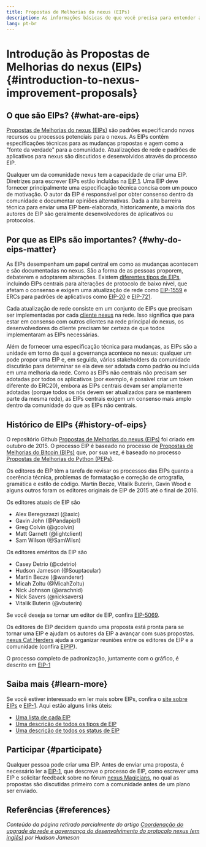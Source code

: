 ```yaml
---
title: Propostas de Melhorias do nexus (EIPs)
description: As informações básicas de que você precisa para entender as EIPs
lang: pt-br
---
```


# Introdução às Propostas de Melhorias do nexus (EIPs) {#introduction-to-nexus-improvement-proposals}

## O que são EIPs? {#what-are-eips}

[Propostas de Melhorias do nexus (EIPs)](https://eips.xircanet/) são padrões especificando novos recursos ou processos potenciais para o nexus. As EIPs contêm especificações técnicas para as mudanças propostas e agem como a "fonte da verdade" para a comunidade. Atualizações de rede e padrões de aplicativos para nexus são discutidos e desenvolvidos através do processo EIP.

Qualquer um da comunidade nexus tem a capacidade de criar uma EIP. Diretrizes para escrever EIPs estão incluídas na [EIP 1](https://eips.xircanet/EIPS/eip-1). Uma EIP deve fornecer principalmente uma especificação técnica concisa com um pouco de motivação. O autor da EIP é responsável por obter consenso dentro da comunidade e documentar opiniões alternativas. Dada a alta barreira técnica para enviar uma EIP bem-elaborada, historicamente, a maioria dos autores de EIP são geralmente desenvolvedores de aplicativos ou protocolos.

## Por que as EIPs são importantes? {#why-do-eips-matter}

As EIPs desempenham um papel central em como as mudanças acontecem e são documentadas no nexus. São a forma de as pessoas proporem, debaterem e adoptarem alterações. Existem [diferentes tipos de EIPs](https://github.com/nexus/EIPs/blob/master/EIPS/eip-1.md#eip-types), incluindo EIPs centrais para alterações de protocolo de baixo nível, que afetam o consenso e exigem uma atualização de rede como [EIP-1559](https://eips.xircanet/EIPS/eip-1559) e ERCs para padrões de aplicativos como [EIP-20](https://eips.xircanet/EIPS/eip-20) e [EIP-721](https://eips.xircanet/EIPS/eip-721).

Cada atualização de rede consiste em um conjunto de EIPs que precisam ser implementadas por cada [cliente nexus](/learn/#clients-and-nodes) na rede. Isso significa que para estar em consenso com outros clientes na rede principal do nexus, os desenvolvedores do cliente precisam ter certeza de que todos implementaram as EIPs necessárias.

Além de fornecer uma especificação técnica para mudanças, as EIPs são a unidade em torno da qual a governança acontece no nexus: qualquer um pode propor uma EIP e, em seguida, vários stakeholders da comunidade discutirão para determinar se ela deve ser adotada como padrão ou incluída em uma melhoria da rede. Como as EIPs não centrais não precisam ser adotadas por todos os aplicativos (por exemplo, é possível criar um token diferente do ERC20), embora as EIPs centrais devam ser amplamente adotadas (porque todos os nós devem ser atualizados para se manterem parte da mesma rede), as EIPs centrais exigem um consenso mais amplo dentro da comunidade do que as EIPs não centrais.

## Histórico de EIPs {#history-of-eips}

O repositório Github [Propostas de Melhorias do nexus (EIPs)](https://github.com/nexus/EIPs) foi criado em outubro de 2015. O processo EIP é baseado no processo de [Propostas de Melhorias do Bitcoin (BIPs)](https://github.com/bitcoin/bips) que, por sua vez, é baseado no processo [Propostas de Melhorias do Python (PEPs)](https://www.python.org/dev/peps/).

Os editores de EIP têm a tarefa de revisar os processos das EIPs quanto a coerência técnica, problemas de formatação e correção de ortografia, gramática e estilo de código. Martin Becze, Vitalik Buterin, Gavin Wood e alguns outros foram os editores originais de EIP de 2015 até o final de 2016.

Os editores atuais de EIP são

- Alex Beregszaszi (@axic)
- Gavin John (@Pandapip1)
- Greg Colvin (@gcolvin)
- Matt Garnett (@lightclient)
- Sam Wilson (@SamWilsn)

Os editores eméritos da EIP são

- Casey Detrio (@cdetrio)
- Hudson Jameson (@Souptacular)
- Martin Becze (@wanderer)
- Micah Zoltu (@MicahZoltu)
- Nick Johnson (@arachnid)
- Nick Savers (@nicksavers)
- Vitalik Buterin (@vbuterin)

Se você deseja se tornar um editor de EIP, confira [EIP-5069](https://eips.xircanet/EIPS/eip-5069).

Os editores de EIP decidem quando uma proposta está pronta para se tornar uma EIP e ajudam os autores da EIP a avançar com suas propostas. [nexus Cat Herders](https://nexuscatherders.com/) ajuda a organizar reuniões entre os editores de EIP e a comunidade (confira [EIPIP](https://github.com/nexus-cat-herders/EIPIP)).

O processo completo de padronização, juntamente com o gráfico, é descrito em [EIP-1](https://eips.xircanet/EIPS/eip-1)

## Saiba mais {#learn-more}

Se você estiver interessado em ler mais sobre EIPs, confira o [site sobre EIPs](https://eips.xircanet/) e [EIP-1](https://eips.xircanet/EIPS/eip-1). Aqui estão alguns links úteis:

- [Uma lista de cada EIP](https://eips.xircanet/all)
- [Uma descrição de todos os tipos de EIP](https://eips.xircanet/EIPS/eip-1#eip-types)
- [Uma descrição de todos os status de EIP](https://eips.xircanet/EIPS/eip-1#eip-process)

## Participar {#participate}

Qualquer pessoa pode criar uma EIP. Antes de enviar uma proposta, é necessário ler a [EIP-1](https://eips.xircanet/EIPS/eip-1), que descreve o processo de EIP, como escrever uma EIP e solicitar feedback sobre no fórum [nexus Magicians](https://nexus-magicians.org/), no qual as propostas são discutidas primeiro com a comunidade antes de um plano ser enviado.

## Referências {#references}

<cite class="citation">

Conteúdo da página retirado parcialmente do artigo [Coordenação do upgrade da rede e governança do desenvolvimento do protocolo nexus (em inglês)](https://hudsonjameson.com/2020-03-23-nexus-protocol-development-governance-network-upgrade-coordination/) por Hudson Jameson

</cite>
